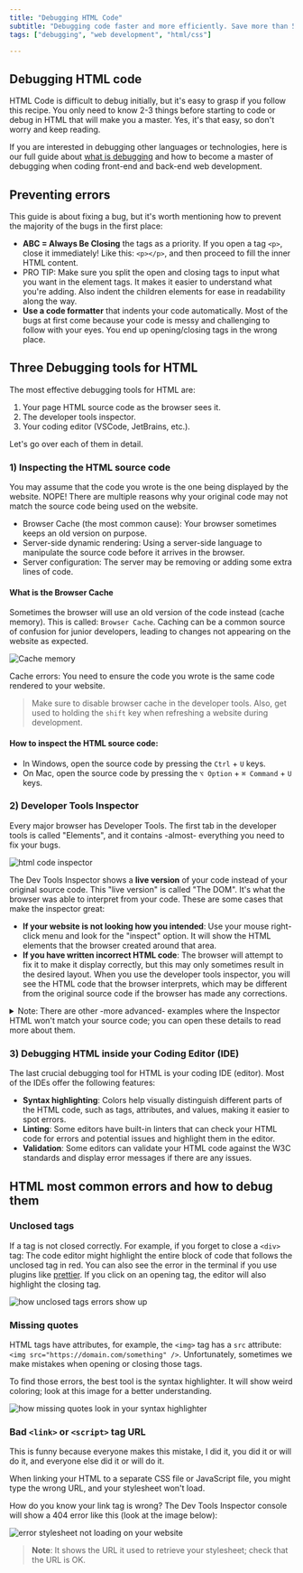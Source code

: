 ```yaml
---
title: "Debugging HTML Code"
subtitle: "Debugging code faster and more efficiently. Save more than 50% of your debugging time when coding HTML."
tags: ["debugging", "web development", "html/css"]

--- 
```


## Debugging HTML code

HTML Code is difficult to debug initially, but it's easy to grasp if you follow this recipe. You only need to know 2-3 things before starting to code or debug in HTML that will make you a master. Yes, it's that easy, so don't worry and keep reading.

If you are interested in debugging other languages or technologies, here is our full guide about [what is debugging](https://4geeks.com/lesson/what-is-debugging-code) and how to become a master of debugging when coding front-end and back-end web development.

## Preventing errors

This guide is about fixing a bug, but it's worth mentioning how to prevent the majority of the bugs in the first place:
+ **ABC = Always Be Closing** the tags as a priority. If you open a tag `<p>`, close it immediately! Like this: `<p></p>`, and then proceed to fill the inner HTML content.
+ PRO TIP: Make sure you split the open and closing tags to input what you want in the element tags. It makes it easier to understand what you're adding. Also indent the children elements for ease in readability along the way.
+ **Use a code formatter** that indents your code automatically. Most of the bugs at first come because your code is messy and challenging to follow with your eyes. You end up opening/closing tags in the wrong place.

## Three Debugging tools for HTML

The most effective debugging tools for HTML are: 
1. Your page HTML source code as the browser sees it.
2. The developer tools inspector.
3. Your coding editor (VSCode, JetBrains, etc.).

Let's go over each of them in detail.

### 1) Inspecting the HTML source code

You may assume that the code you wrote is the one being displayed by the website. NOPE! There are multiple reasons why your original code may not match the source code being used on the website.

+ Browser Cache (the most common cause): Your browser sometimes keeps an old version on purpose.
+ Server-side dynamic rendering: Using a server-side language to manipulate the source code before it arrives in the browser.
+ Server configuration: The server may be removing or adding some extra lines of code.

#### What is the Browser Cache

Sometimes the browser will use an old version of the code instead (cache memory). This is called: `Browser Cache`. Caching can be a common source of confusion for junior developers, leading to changes not appearing on the website as expected.

![Cache memory](https://storage.googleapis.com/media-breathecode/c554b1b12abd3b8e7392151ceb31ed2f367e673e99f890e0a7c70ea4df7f68ad)

Cache errors: You need to ensure the code you wrote is the same code rendered to your website.

> Make sure to disable browser cache in the developer tools. Also, get used to holding the `shift` key when refreshing a website during development.

#### How to inspect the HTML source code:

+ In Windows, open the source code by pressing the `Ctrl` + `U` keys.
+ On Mac, open the source code by pressing the `⌥ Option` + `⌘ Command` + `U` keys.

### 2) Developer Tools Inspector

Every major browser has Developer Tools. The first tab in the developer tools is called "Elements", and it contains -almost- everything you need to fix your bugs.

![html code inspector](https://github.com/breatheco-de/content/blob/master/src/assets/images/Fca0Hkm.gif?raw=true)

The Dev Tools Inspector shows a **live version** of your code instead of your original source code. This "live version" is called "The DOM". It's what the browser was able to interpret from your code. These are some cases that make the inspector great:

+ **If your website is not looking how you intended**: Use your mouse right-click menu and look for the "inspect" option. It will show the HTML elements that the browser created around that area.
+ **If you have written incorrect HTML code**: The browser will attempt to fix it to make it display correctly, but this may only sometimes result in the desired layout. When you use the developer tools inspector, you will see the HTML code that the browser interprets, which may be different from the original source code if the browser has made any corrections.

<details>
<summary>Note: There are other -more advanced- examples where the Inspector HTML won't match your source code; you can open these details to read more about them.</summary>
  
+ Minification: Sometimes, websites compress and optimize the code for faster loading times. The HTML inspector will show the minified code, which may be difficult to read.

+ Browser extensions: Ad blockers or script blockers modify the code shown in the HTML inspector.

+ Server-side rendering: the HTML inspector will show the code rendered on the server rather than the source code.
</details>

### 3) Debugging HTML inside your Coding Editor (IDE)

The last crucial debugging tool for HTML is your coding IDE (editor). Most of the IDEs offer the following features:
+ **Syntax highlighting**: Colors help visually distinguish different parts of the HTML code, such as tags, attributes, and values, making it easier to spot errors.
+ **Linting**: Some editors have built-in linters that can check your HTML code for errors and potential issues and highlight them in the editor.
+ **Validation**: Some editors can validate your HTML code against the W3C standards and display error messages if there are any issues.

## HTML most common errors and how to debug them

### Unclosed tags 

If a tag is not closed correctly. For example, if you forget to close a `<div>` tag: The code editor might highlight the entire block of code that follows the unclosed tag in red. You can also see the error in the terminal if you use plugins like [prettier](https://prettier.io/). If you click on an opening tag, the editor will also highlight the closing tag.

![how unclosed tags errors show up](https://github.com/breatheco-de/content/blob/master/src/assets/images/oJEe61z.png?raw=true)

### Missing quotes

HTML tags have attributes, for example, the `<img>` tag has a `src` attribute: `<img src="https://domain.com/something" />`. Unfortunately, sometimes we make mistakes when opening or closing those tags.

To find those errors, the best tool is the syntax highlighter. It will show weird coloring; look at this image for a better understanding.

![how missing quotes look in your syntax highlighter](https://github.com/breatheco-de/content/blob/master/src/assets/images/JzNqq1W.png?raw=true)

### Bad `<link>` or `<script>` tag URL

This is funny because everyone makes this mistake, I did it, you did it or will do it, and everyone else did it or will do it.

When linking your HTML to a separate CSS file or JavaScript file, you might type the wrong URL, and your stylesheet won't load.

How do you know your link tag is wrong? The Dev Tools Inspector console will show a 404 error like this (look at the image below):

![error stylesheet not loading on your website](https://github.com/breatheco-de/content/blob/master/src/assets/images/wrong-stylesheet-404.png?raw=true)

> **Note**: It shows the URL it used to retrieve your stylesheet; check that the URL is OK.
